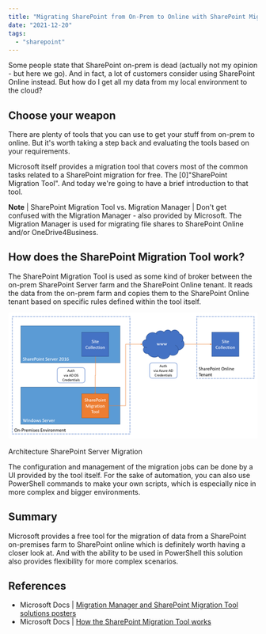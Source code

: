 ```yaml
---
title: "Migrating SharePoint from On-Prem to Online with SharePoint Migration Tool | Introduction"
date: "2021-12-20"
tags: 
  - "sharepoint"
---
```


Some people state that SharePoint on-prem is dead (actually not my opinion - but here we go). And in fact, a lot of customers consider using SharePoint Online instead. But how do I get all my data from my local environment to the cloud?

<!--more-->

## Choose your weapon

There are plenty of tools that you can use to get your stuff from on-prem to online. But it's worth taking a step back and evaluating the tools based on your requirements.

Microsoft itself provides a migration tool that covers most of the common tasks related to a SharePoint migration for free. The \[0\]"SharePoint Migration Tool". And today we're going to have a brief introduction to that tool.

**Note** | SharePoint Migration Tool vs. Migration Manager | Don't get confused with the Migration Manager - also provided by Microsoft. The Migration Manager is used for migrating file shares to SharePoint Online and/or OneDrive4Business.

## How does the SharePoint Migration Tool work?

The SharePoint Migration Tool is used as some kind of broker between the on-prem SharePoint Server farm and the SharePoint Online tenant. It reads the data from the on-prem farm and copies them to the SharePoint Online tenant based on specific rules defined within the tool itself.

![](images/sharepoint.migration.tool_.architecture.png)

Architecture SharePoint Server Migration

The configuration and management of the migration jobs can be done by a UI provided by the tool itself. For the sake of automation, you can also use PowerShell commands to make your own scripts, which is especially nice in more complex and bigger environments.

## Summary

Microsoft provides a free tool for the migration of data from a SharePoint on-premises farm to SharePoint online which is definitely worth having a closer look at. And with the ability to be used in PowerShell this solution also provides flexibility for more complex scenarios.

## References

- Microsoft Docs | [Migration Manager and SharePoint Migration Tool solutions posters](https://docs.microsoft.com/en-us/sharepointmigration/migration-solution-posters)
- Microsoft Docs | [How the SharePoint Migration Tool works](https://docs.microsoft.com/en-us/sharepointmigration/how-the-sharepoint-migration-tool-works)
